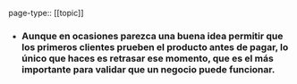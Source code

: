 page-type:: [[topic]]
- ### Aunque en ocasiones parezca una buena idea permitir que los primeros clientes prueben el producto antes de pagar, lo único que haces es retrasar ese momento, que es el más importante para validar que un negocio puede funcionar.



